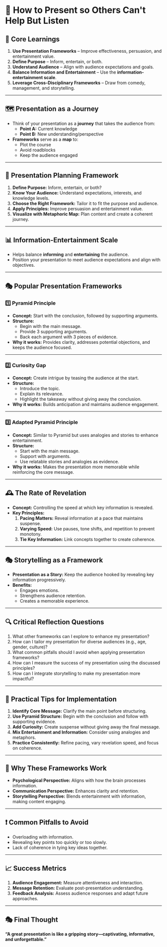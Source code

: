 # 🎤 **How to Present so Others Can't Help But Listen**  
## 🎯 **Core Learnings**
1. **Use Presentation Frameworks** – Improve effectiveness, persuasion, and entertainment value.
2. **Define Purpose** – Inform, entertain, or both.
3. **Understand Audience** – Align with audience expectations and goals.
4. **Balance Information and Entertainment** – Use the **information-entertainment scale**.
5. **Leverage Cross-Disciplinary Frameworks** – Draw from comedy, management, and storytelling.

---

## 🗺️ **Presentation as a Journey**
- Think of your presentation as a **journey** that takes the audience from:
   - **Point A:** Current knowledge
   - **Point B:** New understanding/perspective
- **Frameworks** serve as a **map** to:
   - Plot the course
   - Avoid roadblocks
   - Keep the audience engaged

---

## 📝 **Presentation Planning Framework**
1. **Define Purpose:** Inform, entertain, or both?
2. **Know Your Audience:** Understand expectations, interests, and knowledge levels.
3. **Choose the Right Framework:** Tailor it to fit the purpose and audience.
4. **Apply Principles:** Improve persuasion and entertainment value.
5. **Visualize with Metaphoric Map:** Plan content and create a coherent journey.

---

## 📊 **Information-Entertainment Scale**
- Helps balance **informing** and **entertaining** the audience.
- Position your presentation to meet audience expectations and align with objectives.

---

## 🎭 **Popular Presentation Frameworks**
### 1️⃣ **Pyramid Principle**
- **Concept:** Start with the conclusion, followed by supporting arguments.
- **Structure:**
   - Begin with the main message.
   - Provide 3 supporting arguments.
   - Back each argument with 3 pieces of evidence.
- **Why it works:** Provides clarity, addresses potential objections, and keeps the audience focused.

---

### 2️⃣ **Curiosity Gap**
- **Concept:** Create intrigue by teasing the audience at the start.
- **Structure:**
   - Introduce the topic.
   - Explain its relevance.
   - Highlight the takeaway without giving away the conclusion.
- **Why it works:** Builds anticipation and maintains audience engagement.

---

### 3️⃣ **Adapted Pyramid Principle**
- **Concept:** Similar to Pyramid but uses analogies and stories to enhance entertainment.
- **Structure:**
   - Start with the main message.
   - Support with arguments.
   - Use relatable stories and analogies as evidence.
- **Why it works:** Makes the presentation more memorable while reinforcing the core message.

---

## 🕰️ **The Rate of Revelation**
- **Concept:** Controlling the speed at which key information is revealed.
- **Key Principles:**
   1. **Pacing Matters:** Reveal information at a pace that maintains suspense.
   2. **Varying Speed:** Use pauses, tone shifts, and repetition to prevent monotony.
   3. **Tie Key Information:** Link concepts together to create coherence.

---

## 🎭 **Storytelling as a Framework**
- **Presentation as a Story:** Keep the audience hooked by revealing key information progressively.
- **Benefits:**
   - Engages emotions.
   - Strengthens audience retention.
   - Creates a memorable experience.

---

## 🔍 **Critical Reflection Questions**
1. What other frameworks can I explore to enhance my presentation?
2. How can I tailor my presentation for diverse audiences (e.g., age, gender, culture)?
3. What common pitfalls should I avoid when applying presentation frameworks?
4. How can I measure the success of my presentation using the discussed principles?
5. How can I integrate storytelling to make my presentation more impactful?

---

## 🚀 **Practical Tips for Implementation**
1. **Identify Core Message:** Clarify the main point before structuring.
2. **Use Pyramid Structure:** Begin with the conclusion and follow with supporting evidence.
3. **Add Curiosity:** Create suspense without giving away the final message.
4. **Mix Entertainment and Information:** Consider using analogies and metaphors.
5. **Practice Consistently:** Refine pacing, vary revelation speed, and focus on coherence.

---

## 🎯 **Why These Frameworks Work**
- **Psychological Perspective:** Aligns with how the brain processes information.
- **Communication Perspective:** Enhances clarity and retention.
- **Storytelling Perspective:** Blends entertainment with information, making content engaging.

---

## ❗ **Common Pitfalls to Avoid**
- Overloading with information.
- Revealing key points too quickly or too slowly.
- Lack of coherence in tying key ideas together.

---

## 📈 **Success Metrics**
1. **Audience Engagement:** Measure attentiveness and interaction.
2. **Message Retention:** Evaluate post-presentation understanding.
3. **Feedback Analysis:** Assess audience responses and adapt future approaches.

---

## 🎭 **Final Thought**
**“A great presentation is like a gripping story—captivating, informative, and unforgettable.”**

